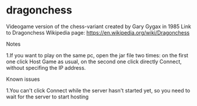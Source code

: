 # dragonchess
Videogame version of the chess-variant created by Gary Gygax in 1985
Link to Dragonchess Wikipedia page: https://en.wikipedia.org/wiki/Dragonchess

Notes

1.If you want to play on the same pc, open the jar file two times: on the first one click Host Game as usual, on the second one click directly Connect, without specifing the IP
  address.

Known issues

1.You can't click Connect while the server hasn't started yet, so you need to wait for the server to start hosting
